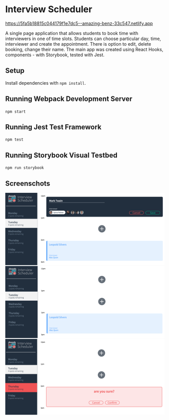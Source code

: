 # Interview Scheduler
https://5fa5b18815c044179f1e7dc5--amazing-benz-33c547.netlify.app

A single page application that allows students to book time with interviewers in one of time slots.
Students can choose particular day, time, interviewer and create the appointment.
There is option to edit, delete booking, change their name.
The main app was created using React Hooks, components - with Storybook, tested with Jest.

## Setup
Install dependencies with `npm install`.

## Running Webpack Development Server
`npm start`

## Running Jest Test Framework
`npm test`

## Running Storybook Visual Testbed
`npm run storybook`

## Screenschots
!["General view"](https://github.com/BilliMorgan/scheduler/blob/master/docs/newAppointment.png?raw=true)
!["No appointment added"](https://github.com/BilliMorgan/scheduler/blob/master/docs/generalView.png?raw=true)
!["Delete message"](https://github.com/BilliMorgan/scheduler/blob/master/docs/deletAppointment.png?raw=true)
